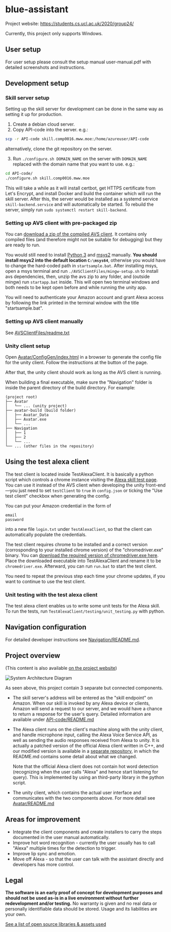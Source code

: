 # blue-assistant

Project website: https://students.cs.ucl.ac.uk/2020/group24/

Currently, this project only supports Windows.

## User setup

For user setup please consult the setup manual user-manual.pdf with detailed screenshots and instructions.

## Development setup

### Skill server setup

Setting up the skill server for development can be done in the same way as setting it up for production.

1. Create a debian cloud server.
2. Copy API-code into the server. e.g.:
```sh
scp -r API-code skill.comp0016.mww.moe:/home/azureuser/API-code
```
alternatively, clone the git repository on the server.

3. Run `./configure.sh DOMAIN_NAME` on the server with `DOMAIN_NAME` replaced with the domain name that you want to use. e.g.:
```sh
cd API-code/
./configure.sh skill.comp0016.mww.moe
```
This will take a while as it will install certbot, get HTTPS certificate from Let's Encrypt, and install Docker and build the container which will run the skill server. After this, the server would be installed as a systemd service `skill-backend.service` and will automatically be started. To rebuild the server, simply run `sudo systemctl restart skill-backend`.

### Setting up AVS client with pre-packaged zip

You can [download a zip of the compiled AVS client](https://mw-public-data.s3.eu-west-2.amazonaws.com/e3b0c44298fc1c149afbf4c8996fb92427ae41e4649b934ca495991b7852b855/avs.zip). It contains only compiled files (and therefore might not be suitable for debugging) but they are ready to run.

You would still need to install [Python 3](https://www.python.org/downloads/windows/) and [msys2](https://www.msys2.org/) manually. **You should install msys2 into the default location `C:\msys64`**, otherwise you would have to change the hard-coded path in `startsample.bat`. After installing msys, open a msys terminal and run `./AVSClientFiles/mingw-setup.sh` to install avs dependencies, then, unzip the avs zip to any folder, and (outside mingw) run `startapp.bat` inside. This will open two terminal windows and both needs to be kept open before and while running the unity app.

You will need to authenticate your Amazon account and grant Alexa access by following the link printed in the terminal window with the title "startsample.bat".

### Setting up AVS client manually

See [AVSClientFiles/readme.txt](AVSClientFiles/readme.txt)

### Unity client setup

Open [Avatar/ConfigGen/index.html](Avatar/ConfigGen/index.html) in a browser to generate the config file for the unity client. Follow the instructions at the button of the page.

After that, the unity client should work as long as the AVS client is running.

When building a final executable, make sure the "Navigation" folder is inside the parent directory of the build directory. For example:

```
(project root)
├── Avatar
│   └── ... (unity project)
├── avatar-build (build folder)
│   ├── Avatar_Data
│   ├── Avatar.exe
│   └── ...
├── Navigation
│   ├── 1
│   ├── 2
│   └── ...
└── ... (other files in the repository)
```

## Using the test alexa client

The test client is located inside TestAlexaClient. It is basically a python script which controls a chrome instance visiting the [Alexa skill test page](https://developer.amazon.com/alexa/console/ask/test/amzn1.ask.skill.fa7cfeb1-e524-4024-a258-5249bec81e5f/development/en_GB). You can use it instead of the AVS client when developing the unity front-end&mdash;you just need to set `testClient` to `true` in `config.json` or ticking the "Use test client" checkbox when generating the config.

You can put your Amazon credential in the form of

```
email
password
```
into a new file `login.txt` under `TestAlexaClient`, so that the client can automatically populate the credentials.

The test client requires chrome to be installed and a correct version (corrosponding to your installed chrome version) of the "chromedriver.exe" binary. You can [download the required version of chromedriver.exe here](https://chromedriver.chromium.org/downloads). Place the downloaded executable into TestAlexaClient and rename it to be `chromedriver.exe`. Afterward, you can run `run.bat` to start the test client.

You need to repeat the previous step each time your chrome updates, if you want to continue to use the test client.

### Unit testing with the test alexa client

The test alexa client enables us to write some unit tests for the Alexa skill. To run the tests, run `TestAlexaClient/testing/unit_testing.py` with python.

## Navigation configuration

For detailed developer instructions see [Navigation/README.md](Navigation/README.md).

## Project overview

(This content is also available [on the project website](https://students.cs.ucl.ac.uk/2020/group24/#system-design))

![System Architecture Diagram](https://students.cs.ucl.ac.uk/2020/group24/system-arch.ccea54bc.svg)

As seen above, this project contain 3 separate but connected components.

* The skill server's address will be entered as the "skill endpoint" on Amazon. When our skill is invoked by any Alexa device or clients, Amazon will send a request to our server, and we would have a chance to return a response for the user's query. Detailed information are available under [API-code/README.md](API-code/README.md)
* The Alexa client runs on the client's machine along with the unity client, and handle microphone input, calling the Alexa Voice Service API, as well as sending the audio responses received from Alexa to unity. It is actually a patched version of the official Alexa client written in C++, and our modified version is available in a [separate repository](https://github.com/btxl192/CustomAVSSDK/), in which the README.md contains some detail about what we changed.

  Note that the official Alexa client does not contain hot word detection (recognizing when the user calls "Alexa" and hence start listening for query). This is implemented by using an third-party library in the python script.

* The unity client, which contains the actual user interface and communicates with the two components above. For more detail see [Avatar/README.md](Avatar/README.md)

## Areas for improvement

* Integrate the client components and create installers to carry the steps documented in the user manual automatically.
* Improve hot word recognition - currently the user usually has to call "Alexa" multiple times for the detection to trigger.
* Improve lip sync and emotion.
* Move off Alexa - so that the user can talk with the assistant directly and developers has more control.

## Legal

**The software is an early proof of concept for development purposes and should not be used as-is in a live environment without further redevelopment and/or testing.** No warranty is given and no real data or personally identifiable data should be stored. Usage and its liabilities are your own.

[See a list of open source libraries & assets used](https://students.cs.ucl.ac.uk/2020/group24/license-details.html)
